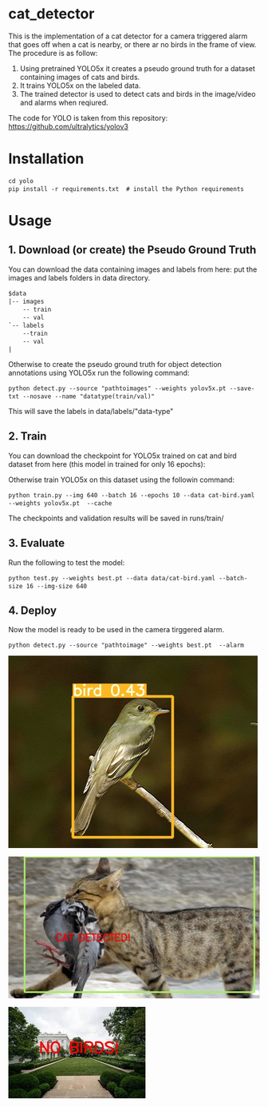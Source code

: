 # cat_detector

This is the implementation of a cat detector for a camera triggered alarm that goes off when a cat is nearby, or there ar no birds in the frame of view. The procedure is as follow:

1. Using pretrained YOLO5x it creates a pseudo ground truth for a dataset containing images of cats and birds.
2. It trains YOLO5x on the labeled data.
3. The trained detector is used to detect cats and birds in the image/video and alarms when reqiured.

The code for YOLO is taken from this repository: https://github.com/ultralytics/yolov3  


# Installation
```shell
cd yolo
pip install -r requirements.txt  # install the Python requirements 
```
# Usage

## 1. Download (or create) the Pseudo Ground Truth 
You can download the data containing images and labels from here: 
put the images and labels folders in data directory.

```
$data
|-- images
    -- train
    -- val
`-- labels
    --train
    -- val
|   
```

Otherwise to create the pseudo ground truth for object detection annotations using YOLO5x run the following command:

```shell
python detect.py --source "pathtoimages" --weights yolov5x.pt --save-txt --nosave --name "datatype(train/val)"
```

This will save the labels in data/labels/"data-type"

## 2. Train
You can download the checkpoint for YOLO5x trained on cat and bird dataset from here (this model in trained for only 16 epochs):


Otherwise train YOLO5x on this dataset using the followin command:

```shell
python train.py --img 640 --batch 16 --epochs 10 --data cat-bird.yaml --weights yolov5x.pt  --cache
```

The checkpoints and validation results will be saved in runs/train/


## 3. Evaluate 

Run the following to test the model:

```shell
python test.py --weights best.pt --data data/cat-bird.yaml --batch-size 16 --img-size 640
```

## 4. Deploy
Now the model is ready to be used in the camera tirggered alarm.

```shell
python detect.py --source "pathtoimage" --weights best.pt  --alarm
```

![alt text](https://github.com/sMamooler/cat_detector/blob/main/results/bird9289.jpeg)

![alt text](https://github.com/sMamooler/cat_detector/blob/main/results/cat266.jpeg)

![alt text](https://github.com/sMamooler/cat_detector/blob/main/results/no_bird.jpeg)


